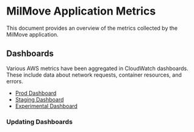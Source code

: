 # MilMove Application Metrics

This document provides an overview of the metrics collected by the MilMove application.

## Dashboards

Various AWS metrics have been aggregated in CloudWatch dashboards.
These include data about network requests, container resources, and errors.

* [Prod Dashboard](https://us-west-2.console.aws.amazon.com/cloudwatch/home?region=us-west-2#dashboards:name=mil-prod)
* [Staging Dashboard](https://us-west-2.console.aws.amazon.com/cloudwatch/home?region=us-west-2#dashboards:name=mil-staging)
* [Experimental Dashboard](https://us-west-2.console.aws.amazon.com/cloudwatch/home?region=us-west-2#dashboards:name=mil-experimental)

### Updating Dashboards
